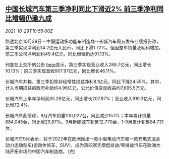 <!--1635505262000-->
[中国长城汽车第三季净利同比下滑近2% 前三季净利同比增幅仍逾九成](https://cn.reuters.com/article/china-gwm-q3-profit-1029-idCNKBS2HJ1DJ)
------

<div><i>2021-10-29T10:55:00Z</i></div><p>路透北京10月29日 - 中国运动多功能车制造商--长城汽车周五发布业绩报告称，第三季实现净利润14.2亿元人民币，同比下滑1.72%。但因整车销量及毛利增加，前三季公司净利润约49.4亿元，同比增幅仍达91.13%。</p><p>刊登在上交所的公告 <a href="http://static.sse.com.cn/disclosure/listedinfo/announcement/c/new/2021-10-30/601633_20211030_5_mLJcaMR8.pdf">here</a>显示，第三季实现营业收入288.7亿元，同比增长10.13%；前三季实现营收907.97亿元，同比增长46.11%。</p><p>长城汽车并称，第三季扣除非经常性损益净利8.1亿元，同比下降24.55%。其中，计入当期损益的政府补助约4.96亿元，公允价值变动收益约7,695.5万元。</p><p>长城汽车上半年净利润35.29亿元，同比增长207.87%；营业收入619.3亿元，同比增72.4%。</p><p>长城汽车此前称，9月汽车销量100,022台，同比减少15.1%；本年累计销量884,045台，同比增29.87%。9月新能源车销售12,770台，1-9月累计销售84,731台。</p><p>长城汽车9月表示，将于2022年在欧洲推出一款小型电动汽车和一款充电式混合动力运动型车(运动休旅车，SUV)，成为第四家凭借低排放/零排放汽车在欧洲大陆开拓市场的中国汽车制造商。（完）</p>
